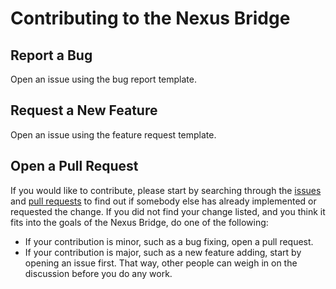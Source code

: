 # Contributing to the Nexus Bridge

## Report a Bug

Open an issue using the bug report template. 

## Request a New Feature

Open an issue using the feature request template. 

## Open a Pull Request 

If you would like to contribute, please start by searching through the [issues](/../../issues) and [pull requests](/../../pulls) to find out if somebody else has already implemented or requested the change. If you did not find your change listed, and you think it fits into the goals of the Nexus Bridge, do one of the following:
   * If your contribution is minor, such as a bug fixing, open a pull request.
   * If your contribution is major, such as a new feature adding, start by opening an issue first. That way, other people can weigh in on the discussion before you do any work.
